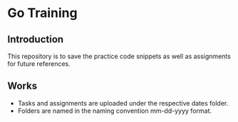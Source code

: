 # Go Training

## Introduction
This repository is to save the practice code snippets as well as assignments for future references. 

## Works
- Tasks and assignments are uploaded under the respective dates folder. 
- Folders are named in the naming convention mm-dd-yyyy format. 
